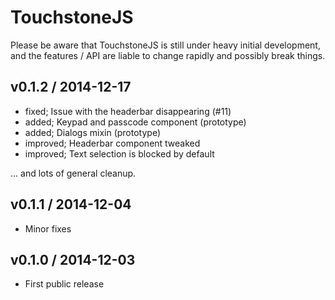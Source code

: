# TouchstoneJS

Please be aware that TouchstoneJS is still under heavy initial development, and the features / API are liable to change rapidly and possibly break things.

## v0.1.2 / 2014-12-17

* fixed; Issue with the headerbar disappearing (#11)
* added; Keypad and passcode component (prototype)
* added; Dialogs mixin (prototype)
* improved; Headerbar component tweaked
* improved; Text selection is blocked by default

... and lots of general cleanup.


## v0.1.1 / 2014-12-04

* Minor fixes


## v0.1.0 / 2014-12-03

* First public release
